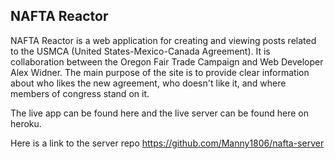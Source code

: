 ## NAFTA Reactor


NAFTA Reactor is a web application for creating and viewing posts related to the USMCA (United States-Mexico-Canada Agreement).
It is collaboration between the Oregon Fair Trade Campaign and Web Developer Alex Widner. The main purpose of the site is to provide clear information about who likes the new agreement, who doesn't like it, and where members of congress stand on it.

The live app can be found here and the live server can be found here on heroku.

Here is a link to the server repo https://github.com/Manny1806/nafta-server
